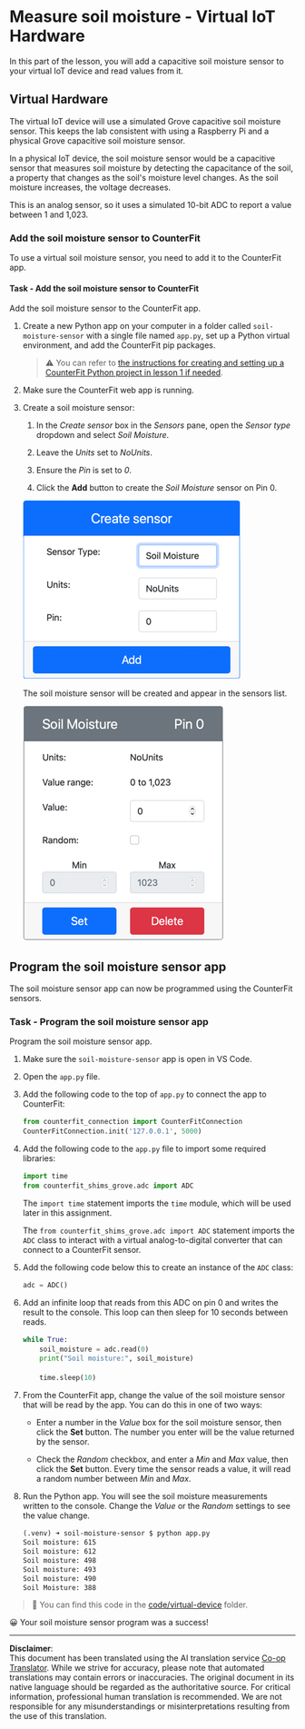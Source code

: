 <!--
CO_OP_TRANSLATOR_METADATA:
{
  "original_hash": "2bf65f162bcebd35fbcba5fd245afac4",
  "translation_date": "2025-08-28T20:22:37+00:00",
  "source_file": "2-farm/lessons/2-detect-soil-moisture/virtual-device-soil-moisture.md",
  "language_code": "en"
}
-->
# Measure soil moisture - Virtual IoT Hardware

In this part of the lesson, you will add a capacitive soil moisture sensor to your virtual IoT device and read values from it.

## Virtual Hardware

The virtual IoT device will use a simulated Grove capacitive soil moisture sensor. This keeps the lab consistent with using a Raspberry Pi and a physical Grove capacitive soil moisture sensor.

In a physical IoT device, the soil moisture sensor would be a capacitive sensor that measures soil moisture by detecting the capacitance of the soil, a property that changes as the soil's moisture level changes. As the soil moisture increases, the voltage decreases.

This is an analog sensor, so it uses a simulated 10-bit ADC to report a value between 1 and 1,023.

### Add the soil moisture sensor to CounterFit

To use a virtual soil moisture sensor, you need to add it to the CounterFit app.

#### Task - Add the soil moisture sensor to CounterFit

Add the soil moisture sensor to the CounterFit app.

1. Create a new Python app on your computer in a folder called `soil-moisture-sensor` with a single file named `app.py`, set up a Python virtual environment, and add the CounterFit pip packages.

    > ⚠️ You can refer to [the instructions for creating and setting up a CounterFit Python project in lesson 1 if needed](../../../1-getting-started/lessons/1-introduction-to-iot/virtual-device.md).

1. Make sure the CounterFit web app is running.

1. Create a soil moisture sensor:

    1. In the *Create sensor* box in the *Sensors* pane, open the *Sensor type* dropdown and select *Soil Moisture*.

    1. Leave the *Units* set to *NoUnits*.

    1. Ensure the *Pin* is set to *0*.

    1. Click the **Add** button to create the *Soil Moisture* sensor on Pin 0.

    ![The soil moisture sensor settings](../../../../../translated_images/counterfit-create-soil-moisture-sensor.35266135a5e0ae68b29a684d7db0d2933a8098b2307d197f7c71577b724603aa.en.png)

    The soil moisture sensor will be created and appear in the sensors list.

    ![The soil moisture sensor created](../../../../../translated_images/counterfit-soil-moisture-sensor.81742b2de0e9de60a3b3b9a2ff8ecc686d428eb6d71820f27a693be26e5aceee.en.png)

## Program the soil moisture sensor app

The soil moisture sensor app can now be programmed using the CounterFit sensors.

### Task - Program the soil moisture sensor app

Program the soil moisture sensor app.

1. Make sure the `soil-moisture-sensor` app is open in VS Code.

1. Open the `app.py` file.

1. Add the following code to the top of `app.py` to connect the app to CounterFit:

    ```python
    from counterfit_connection import CounterFitConnection
    CounterFitConnection.init('127.0.0.1', 5000)
    ```

1. Add the following code to the `app.py` file to import some required libraries:

    ```python
    import time
    from counterfit_shims_grove.adc import ADC
    ```

    The `import time` statement imports the `time` module, which will be used later in this assignment.

    The `from counterfit_shims_grove.adc import ADC` statement imports the `ADC` class to interact with a virtual analog-to-digital converter that can connect to a CounterFit sensor.

1. Add the following code below this to create an instance of the `ADC` class:

    ```python
    adc = ADC()
    ```

1. Add an infinite loop that reads from this ADC on pin 0 and writes the result to the console. This loop can then sleep for 10 seconds between reads.

    ```python
    while True:
        soil_moisture = adc.read(0)
        print("Soil moisture:", soil_moisture)
    
        time.sleep(10)
    ```

1. From the CounterFit app, change the value of the soil moisture sensor that will be read by the app. You can do this in one of two ways:

    * Enter a number in the *Value* box for the soil moisture sensor, then click the **Set** button. The number you enter will be the value returned by the sensor.

    * Check the *Random* checkbox, and enter a *Min* and *Max* value, then click the **Set** button. Every time the sensor reads a value, it will read a random number between *Min* and *Max*.

1. Run the Python app. You will see the soil moisture measurements written to the console. Change the *Value* or the *Random* settings to see the value change.

    ```output
    (.venv) ➜ soil-moisture-sensor $ python app.py 
    Soil moisture: 615
    Soil moisture: 612
    Soil moisture: 498
    Soil moisture: 493
    Soil moisture: 490
    Soil Moisture: 388
    ```

> 💁 You can find this code in the [code/virtual-device](../../../../../2-farm/lessons/2-detect-soil-moisture/code/virtual-device) folder.

😀 Your soil moisture sensor program was a success!

---

**Disclaimer**:  
This document has been translated using the AI translation service [Co-op Translator](https://github.com/Azure/co-op-translator). While we strive for accuracy, please note that automated translations may contain errors or inaccuracies. The original document in its native language should be regarded as the authoritative source. For critical information, professional human translation is recommended. We are not responsible for any misunderstandings or misinterpretations resulting from the use of this translation.